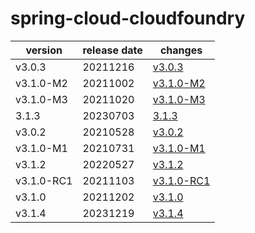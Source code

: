# spring-cloud-cloudfoundry	


|version|release date|changes|
|---|---|---|
|v3.0.3|20211216|[v3.0.3](./v3.0.3-20211216.md)|
|v3.1.0-M2|20211002|[v3.1.0-M2](./v3.1.0-M2-20211002.md)|
|v3.1.0-M3|20211020|[v3.1.0-M3](./v3.1.0-M3-20211020.md)|
|3.1.3|20230703|[3.1.3](./3.1.3-20230703.md)|
|v3.0.2|20210528|[v3.0.2](./v3.0.2-20210528.md)|
|v3.1.0-M1|20210731|[v3.1.0-M1](./v3.1.0-M1-20210731.md)|
|v3.1.2|20220527|[v3.1.2](./v3.1.2-20220527.md)|
|v3.1.0-RC1|20211103|[v3.1.0-RC1](./v3.1.0-RC1-20211103.md)|
|v3.1.0|20211202|[v3.1.0](./v3.1.0-20211202.md)|
|v3.1.4|20231219|[v3.1.4](./v3.1.4-20231219.md)|
